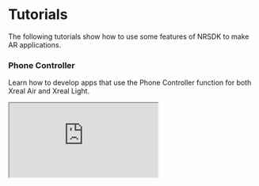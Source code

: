 # Tutorials

The following tutorials show how to use some features of NRSDK to make AR applications. 

### Phone Controller

Learn how to develop apps that use the Phone Controller function for both Xreal Air and Xreal Light.
<iframe 
  src="https://cdn.iframe.ly/cqD9krp" 
  allowFullScreen 
  scrolling="no" 
  allow="accelerometer; clipboard-write; encrypted-media; gyroscope; picture-in-picture;" 
  style={{
    boxSizing: 'border-box',
    top: 0,
    left: 0,
    width: '750px',
    height: '421.875px',
    border: 0,
    scrollBehavior: 'auto !important'
  }}
/>


### RGB Camera

Learn how to record MR videos with RGB Camera.

<iframe 
  src="https://cdn.iframe.ly/6BuEiRd" 
  allowFullScreen 
  scrolling="no" 
  allow="accelerometer; clipboard-write; encrypted-media; gyroscope; picture-in-picture;" 
  style={{
    boxSizing: 'border-box',
    top: 0,
    left: 0,
    width: '750px',
    height: '421.875px',
    border: 0,
    scrollBehavior: 'auto !important'
  }}
/>

### Plane Detection

Learn how to create a virtual pet with plane detection.

<iframe 
  src="https://cdn.iframe.ly/ieqpGlO" 
  allowFullScreen 
  scrolling="no" 
  allow="accelerometer; clipboard-write; encrypted-media; gyroscope; picture-in-picture;" 
  style={{
    boxSizing: 'border-box',
    top: 0,
    left: 0,
    width: '100%',
    height: '421.875px',
    border: 0,
    scrollBehavior: 'auto !important'
  }}
/>

### Hand Tracking

Learn how to build the Rock, Paper, Scissors-style game in AR with hand tracking.

